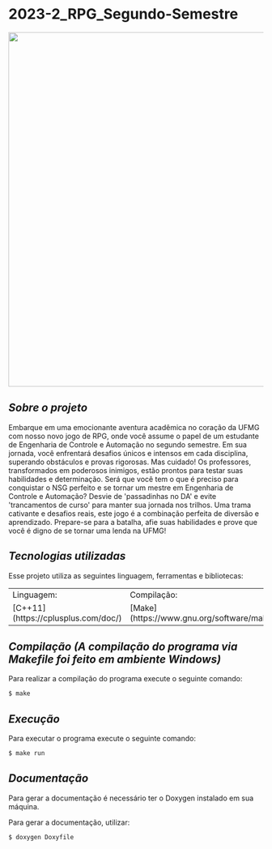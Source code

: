 # 2023-2_RPG_Segundo-Semestre

<div align="center">
<img src="https://github.com/raphaelcborges/2023-2_RPG_Segundo-Semestre/assets/129281871/239b656c-314d-47d5-a978-d11c46da573e"
width="700px" />
</div>

## *Sobre o projeto*
Embarque em uma emocionante aventura acadêmica no coração da UFMG com nosso novo jogo de RPG, onde você assume o papel de um estudante de Engenharia de Controle e Automação no segundo semestre. Em sua jornada, você enfrentará desafios únicos e intensos em cada disciplina, superando obstáculos e provas rigorosas. Mas cuidado! Os professores, transformados em poderosos inimigos, estão prontos para testar suas habilidades e determinação. Será que você tem o que é preciso para conquistar o NSG perfeito e se tornar um mestre em Engenharia de Controle e Automação? Desvie de 'passadinhas no DA' e evite 'trancamentos de curso' para manter sua jornada nos trilhos. Uma trama cativante e desafios reais, este jogo é a combinação perfeita de diversão e aprendizado. Prepare-se para a batalha, afie suas habilidades e prove que você é digno de se tornar uma lenda na UFMG!

## *Tecnologias utilizadas*
Esse projeto utiliza as seguintes linguagem, ferramentas e bibliotecas:
<table>
  <tr>
    <td>Linguagem:</td>
    <td>Compilação:</td>
    <td>Documentação:</td>
    
  </tr>
  <tr>
    <td>[C++11](https://cplusplus.com/doc/)</td>
    <td>[Make](https://www.gnu.org/software/make/)</td>
    <td>[Doxygen](https://doxygen.nl/)</td>
  </tr>
  
</table>

## *Compilação* *(A compilação do programa via Makefile foi feito em ambiente Windows)*
Para realizar a compilação do programa execute o seguinte comando:
```bash
$ make
```

## *Execução*
Para executar o programa execute o seguinte comando:
```bash
$ make run
```

## *Documentação*

Para gerar a documentação é necessário ter o Doxygen instalado em sua máquina.

Para gerar a documentação, utilizar:
```bash
$ doxygen Doxyfile
```





